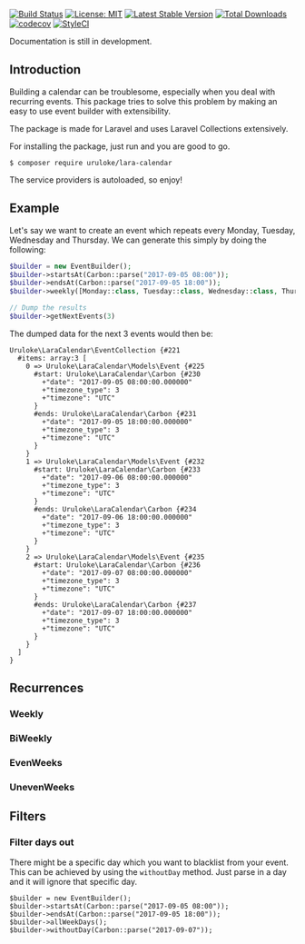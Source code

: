 [![Build Status](https://travis-ci.org/olivernybroe/LaraCalendar.svg?branch=master)](https://travis-ci.org/olivernybroe/LaraCalendar)
[![License: MIT](https://img.shields.io/badge/License-MIT-yellow.svg)](https://opensource.org/licenses/MIT)
[![Latest Stable Version](https://poser.pugx.org/uruloke/lara-calendar/v/stable)](https://packagist.org/packages/uruloke/lara-calendar)
[![Total Downloads](https://poser.pugx.org/uruloke/lara-calendar/downloads)](https://packagist.org/packages/uruloke/lara-calendar)
[![codecov](https://codecov.io/gh/uruloke/LaraCalendar/branch/master/graph/badge.svg)](https://codecov.io/gh/uruloke/LaraCalendar)
[![StyleCI](https://styleci.io/repos/103414073/shield?branch=master)](https://styleci.io/repos/103414073)

Documentation is still in development.

## Introduction
Building a calendar can be troublesome, especially when you deal with recurring events. This package tries to solve this problem by making an easy to use event builder with extensibility. <br>

The package is made for Laravel and uses Laravel Collections extensively. 

For installing the package, just run and you are good to go. 
```
$ composer require uruloke/lara-calendar
```
The service providers is autoloaded, so enjoy! 

## Example
Let's say we want to create an event which repeats every Monday, Tuesday, Wednesday and Thursday.
We can generate this simply by doing the following:

```php
$builder = new EventBuilder();
$builder->startsAt(Carbon::parse("2017-09-05 08:00"));
$builder->endsAt(Carbon::parse("2017-09-05 18:00"));
$builder->weekly([Monday::class, Tuesday::class, Wednesday::class, Thursday::class]);

// Dump the results
$builder->getNextEvents(3)

```
The dumped data for the next 3 events would then be:
```		
Uruloke\LaraCalendar\EventCollection {#221
  #items: array:3 [
    0 => Uruloke\LaraCalendar\Models\Event {#225
      #start: Uruloke\LaraCalendar\Carbon {#230
        +"date": "2017-09-05 08:00:00.000000"
        +"timezone_type": 3
        +"timezone": "UTC"
      }
      #ends: Uruloke\LaraCalendar\Carbon {#231
        +"date": "2017-09-05 18:00:00.000000"
        +"timezone_type": 3
        +"timezone": "UTC"
      }
    }
    1 => Uruloke\LaraCalendar\Models\Event {#232
      #start: Uruloke\LaraCalendar\Carbon {#233
        +"date": "2017-09-06 08:00:00.000000"
        +"timezone_type": 3
        +"timezone": "UTC"
      }
      #ends: Uruloke\LaraCalendar\Carbon {#234
        +"date": "2017-09-06 18:00:00.000000"
        +"timezone_type": 3
        +"timezone": "UTC"
      }
    }
    2 => Uruloke\LaraCalendar\Models\Event {#235
      #start: Uruloke\LaraCalendar\Carbon {#236
        +"date": "2017-09-07 08:00:00.000000"
        +"timezone_type": 3
        +"timezone": "UTC"
      }
      #ends: Uruloke\LaraCalendar\Carbon {#237
        +"date": "2017-09-07 18:00:00.000000"
        +"timezone_type": 3
        +"timezone": "UTC"
      }
    }
  ]
}
```
## Recurrences

### Weekly

### BiWeekly

### EvenWeeks

### UnevenWeeks


## Filters

### Filter days out
There might be a specific day which you want to blacklist from your event. This can be achieved by using the `withoutDay` method.
Just parse in a day and it will ignore that specific day.

```
$builder = new EventBuilder();
$builder->startsAt(Carbon::parse("2017-09-05 08:00"));
$builder->endsAt(Carbon::parse("2017-09-05 18:00"));
$builder->allWeekDays();
$builder->withoutDay(Carbon::parse("2017-09-07"));
```

